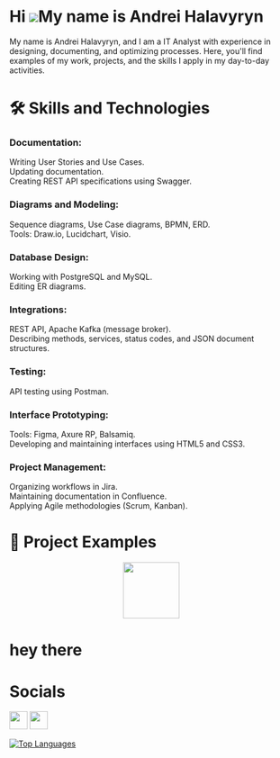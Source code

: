 Hi ![](https://user-images.githubusercontent.com/18350557/176309783-0785949b-9127-417c-8b55-ab5a4333674e.gif)My name is Andrei Halavyryn
========================================================================================================================================
My name is Andrei Halavyryn, and I am a IT Analyst with experience in designing, documenting, and optimizing processes. Here, you'll find examples of my work, projects, and the skills I apply in my day-to-day activities.

# 🛠 Skills and Technologies

### Documentation:
Writing User Stories and Use Cases.<br>
Updating documentation.<br>
Creating REST API specifications using Swagger.

### Diagrams and Modeling:
Sequence diagrams, Use Case diagrams, BPMN, ERD.<br>
Tools: Draw.io, Lucidchart, Visio.

### Database Design:
Working with PostgreSQL and MySQL.<br>
Editing ER diagrams.

### Integrations:
REST API, Apache Kafka (message broker).<br>
Describing methods, services, status codes, and JSON document structures.

### Testing:
API testing using Postman.<br>

### Interface Prototyping:
Tools: Figma, Axure RP, Balsamiq.<br>
Developing and maintaining interfaces using HTML5 and CSS3.

### Project Management:
Organizing workflows in Jira.<br>
Maintaining documentation in Confluence.<br>
Applying Agile methodologies (Scrum, Kanban).

# 🚀 Project Examples
<div id="header" align="center">
  <img src="https://media.giphy.com/media/M9gbBd9nbDrOTu1Mqx/giphy.gif" width="100"/>
</div>

<h1>
  hey there
  <img src="https://komarev.com/ghpvc/?username=Halavyryn&style=flat-square&color=blue" alt=""/>
</h1>

# Socials

<p align="left"> <a href="https://www.github.com/Halavyryn" target="_blank" rel="noreferrer"><img src="https://raw.githubusercontent.com/danielcranney/readme-generator/main/public/icons/socials/github.svg" width="32" height="32" /></a> <a href="https://www.linkedin.com/in/andrei-halavyryn/" target="_blank" rel="noreferrer"><img src="https://raw.githubusercontent.com/danielcranney/readme-generator/main/public/icons/socials/linkedin.svg" width="32" height="32" /></a></p>

<a href="https://github.com/Halavyryn" align="left"><img src="https://github-readme-stats.vercel.app/api/top-langs/?username=Halavyryn&langs_count=10&title_color=0891b2&text_color=ffffff&icon_color=0891b2&bg_color=1c1917&hide_border=true&locale=en&custom_title=Top%20%Languages" alt="Top Languages" /></a>
